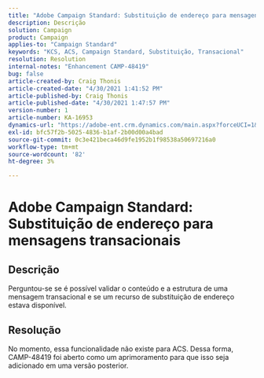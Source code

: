 ```yaml
---
title: "Adobe Campaign Standard: Substituição de endereço para mensagens transacionais"
description: Descrição
solution: Campaign
product: Campaign
applies-to: "Campaign Standard"
keywords: "KCS, ACS, Campaign Standard, Substituição, Transacional"
resolution: Resolution
internal-notes: "Enhancement CAMP-48419"
bug: false
article-created-by: Craig Thonis
article-created-date: "4/30/2021 1:41:52 PM"
article-published-by: Craig Thonis
article-published-date: "4/30/2021 1:47:57 PM"
version-number: 1
article-number: KA-16953
dynamics-url: "https://adobe-ent.crm.dynamics.com/main.aspx?forceUCI=1&pagetype=entityrecord&etn=knowledgearticle&id=f0d7cacd-b9a9-eb11-b1ac-000d3a5cd2e0"
exl-id: bfc57f2b-5025-4836-b1af-2b00d00a4bad
source-git-commit: 0c3e421beca46d9fe1952b1f98538a50697216a0
workflow-type: tm+mt
source-wordcount: '82'
ht-degree: 3%

---
```


# Adobe Campaign Standard: Substituição de endereço para mensagens transacionais

## Descrição


Perguntou-se se é possível validar o conteúdo e a estrutura de uma mensagem transacional e se um recurso de substituição de endereço estava disponível.


## Resolução


No momento, essa funcionalidade não existe para ACS. Dessa forma, CAMP-48419 foi aberto como um aprimoramento para que isso seja adicionado em uma versão posterior.
